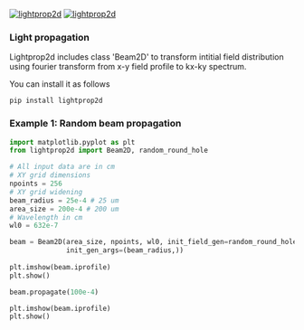 [![lightprop2d](https://github.com/vongostev/lightprop2d/actions/workflows/python-package.yml/badge.svg)](https://github.com/vongostev/lightprop2d/actions/workflows/python-package.yml)
[![lightprop2d](https://github.com/vongostev/lightprop2d/actions/workflows/python-publish.yml/badge.svg)](https://github.com/vongostev/lightprop2d/actions/workflows/python-publish.yml)

### Light propagation
Lightprop2d includes class 'Beam2D' to transform intitial field distribution
using fourier transform from x-y field profile to kx-ky spectrum.

You can install it as follows
```
pip install lightprop2d
```
### Example 1: Random beam propagation
```python
import matplotlib.pyplot as plt
from lightprop2d import Beam2D, random_round_hole

# All input data are in cm
# XY grid dimensions
npoints = 256
# XY grid widening
beam_radius = 25e-4 # 25 um
area_size = 200e-4 # 200 um
# Wavelength in cm
wl0 = 632e-7

beam = Beam2D(area_size, npoints, wl0, init_field_gen=random_round_hole, 
              init_gen_args=(beam_radius,))
              
plt.imshow(beam.iprofile)
plt.show()

beam.propagate(100e-4)

plt.imshow(beam.iprofile)
plt.show()
```
